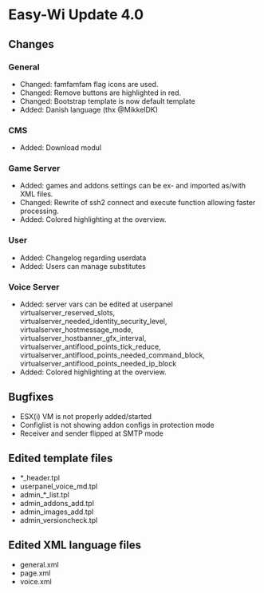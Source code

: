 # Easy-Wi Update 4.0

## Changes

### General

- Changed: famfamfam flag icons are used.
- Changed: Remove buttons are highlighted in red.
- Changed: Bootstrap template is now default template
- Added: Danish language (thx @MikkelDK)

### CMS

- Added: Download modul

### Game Server

- Added: games and addons settings can be ex- and imported as/with XML files.
- Changed: Rewrite of ssh2 connect and execute function allowing faster processing.
- Added: Colored highlighting at the overview.

### User

- Added: Changelog regarding userdata
- Added: Users can manage substitutes

### Voice Server

- Added: server vars can be edited at userpanel virtualserver_reserved_slots, virtualserver_needed_identity_security_level, virtualserver_hostmessage_mode, virtualserver_hostbanner_gfx_interval, virtualserver_antiflood_points_tick_reduce, virtualserver_antiflood_points_needed_command_block, virtualserver_antiflood_points_needed_ip_block
- Added: Colored highlighting at the overview.

## Bugfixes

- ESX(i) VM is not properly added/started
- Configlist is not showing addon configs in protection mode
- Receiver and sender flipped at SMTP mode

## Edited template files

- *_header.tpl
- userpanel_voice_md.tpl
- admin_*_list.tpl
- admin_addons_add.tpl
- admin_images_add.tpl
- admin_versioncheck.tpl

## Edited XML language files

- general.xml
- page.xml
- voice.xml
